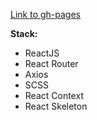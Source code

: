 [Link to gh-pages](https://vlad4k5.github.io/online-store/)

**Stack:**

- ReactJS
- React Router
- Axios
- SCSS
- React Context
- React Skeleton
